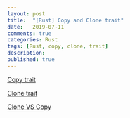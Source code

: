 ```yaml
---
layout: post
title:  "[Rust] Copy and Clone trait"
date:   2019-07-11
comments: true
categories: Rust
tags: [Rust, copy, clone, trait]
description:
published: true
---
```


[Copy trait](https://doc.rust-lang.org/std/marker/trait.Copy.html)

[Clone trait](https://doc.rust-lang.org/std/clone/trait.Clone.html)

[Clone VS Copy](https://zhuanlan.zhihu.com/p/21730929?refer=rust-lang)

